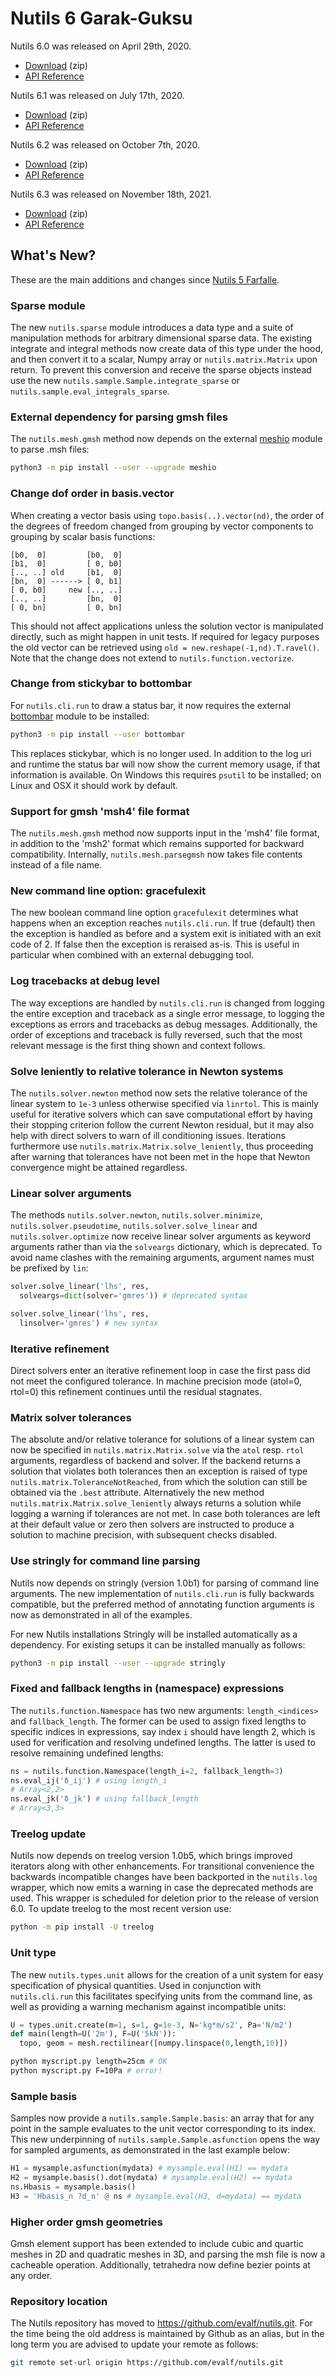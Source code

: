 # Nutils 6 Garak-Guksu

Nutils 6.0 was released on April 29th, 2020.
- [Download](https://github.com/evalf/nutils/archive/refs/tags/v6.0.zip) (zip)
- [API Reference](http://docs.nutils.org/en/v6.0/)

Nutils 6.1 was released on July 17th, 2020.
- [Download](https://github.com/evalf/nutils/archive/refs/tags/v6.1.zip) (zip)
- [API Reference](http://docs.nutils.org/en/v6.1/)

Nutils 6.2 was released on October 7th, 2020.
- [Download](https://github.com/evalf/nutils/archive/refs/tags/v6.2.zip) (zip)
- [API Reference](http://docs.nutils.org/en/v6.2/)

Nutils 6.3 was released on November 18th, 2021.
- [Download](https://github.com/evalf/nutils/archive/refs/tags/v6.3.zip) (zip)
- [API Reference](http://docs.nutils.org/en/v6.3/)

## What's New?

These are the main additions and changes since [Nutils 5
Farfalle](release-5.md).

### Sparse module

The new `nutils.sparse` module introduces a data type and a suite of
manipulation methods for arbitrary dimensional sparse data. The existing
integrate and integral methods now create data of this type under the hood, and
then convert it to a scalar, Numpy array or `nutils.matrix.Matrix` upon return.
To prevent this conversion and receive the sparse objects instead use the new
`nutils.sample.Sample.integrate_sparse` or
`nutils.sample.eval_integrals_sparse`.

### External dependency for parsing gmsh files

The `nutils.mesh.gmsh` method now depends on the external
[meshio](https://github.com/nschloe/meshio) module to parse .msh files:

```sh
python3 -m pip install --user --upgrade meshio
```

### Change dof order in basis.vector

When creating a vector basis using `topo.basis(..).vector(nd)`, the order of
the degrees of freedom changed from grouping by vector components to grouping
by scalar basis functions:

```
[b0,  0]         [b0,  0]
[b1,  0]         [ 0, b0]
[.., ..] old     [b1,  0]
[bn,  0] ------> [ 0, b1]
[ 0, b0]     new [.., ..]
[.., ..]         [bn,  0]
[ 0, bn]         [ 0, bn]
```

This should not affect applications unless the solution vector is manipulated
directly, such as might happen in unit tests. If required for legacy purposes
the old vector can be retrieved using `old = new.reshape(-1,nd).T.ravel()`.
Note that the change does not extend to `nutils.function.vectorize`.

### Change from stickybar to bottombar

For `nutils.cli.run` to draw a status bar, it now requires the external
[bottombar](https://github.com/evalf/bottombar) module to be installed:

```sh
python3 -m pip install --user bottombar
```

This replaces stickybar, which is no longer used. In addition to the log uri
and runtime the status bar will now show the current memory usage, if that
information is available. On Windows this requires `psutil` to be installed; on
Linux and OSX it should work by default.

### Support for gmsh 'msh4' file format

The `nutils.mesh.gmsh` method now supports input in the 'msh4' file format, in
addition to the 'msh2' format which remains supported for backward
compatibility. Internally, `nutils.mesh.parsegmsh` now takes file contents
instead of a file name.

### New command line option: gracefulexit

The new boolean command line option `gracefulexit` determines what happens when
an exception reaches `nutils.cli.run`. If true (default) then the exception is
handled as before and a system exit is initiated with an exit code of 2. If
false then the exception is reraised as-is. This is useful in particular when
combined with an external debugging tool.

### Log tracebacks at debug level

The way exceptions are handled by `nutils.cli.run` is changed from logging the
entire exception and traceback as a single error message, to logging the
exceptions as errors and tracebacks as debug messages. Additionally, the order
of exceptions and traceback is fully reversed, such that the most relevant
message is the first thing shown and context follows.

### Solve leniently to relative tolerance in Newton systems

The `nutils.solver.newton` method now sets the relative tolerance of the linear
system to `1e-3` unless otherwise specified via `linrtol`. This is mainly
useful for iterative solvers which can save computational effort by having
their stopping criterion follow the current Newton residual, but it may also
help with direct solvers to warn of ill conditioning issues. Iterations
furthermore use `nutils.matrix.Matrix.solve_leniently`, thus proceeding after
warning that tolerances have not been met in the hope that Newton convergence
might be attained regardless.

### Linear solver arguments

The methods `nutils.solver.newton`, `nutils.solver.minimize`,
`nutils.solver.pseudotime`, `nutils.solver.solve_linear` and
`nutils.solver.optimize` now receive linear solver arguments as keyword
arguments rather than via the `solveargs` dictionary, which is deprecated. To
avoid name clashes with the remaining arguments, argument names must be
prefixed by `lin`:

```python
solver.solve_linear('lhs', res,
  solveargs=dict(solver='gmres')) # deprecated syntax

solver.solve_linear('lhs', res,
  linsolver='gmres') # new syntax
```

### Iterative refinement

Direct solvers enter an iterative refinement loop in case the first pass did
not meet the configured tolerance. In machine precision mode (atol=0, rtol=0)
this refinement continues until the residual stagnates.

### Matrix solver tolerances

The absolute and/or relative tolerance for solutions of a linear system can now
be specified in `nutils.matrix.Matrix.solve` via the `atol` resp. `rtol`
arguments, regardless of backend and solver. If the backend returns a solution
that violates both tolerances then an exception is raised of type
`nutils.matrix.ToleranceNotReached`, from which the solution can still be
obtained via the `.best` attribute. Alternatively the new method
`nutils.matrix.Matrix.solve_leniently` always returns a solution while logging
a warning if tolerances are not met. In case both tolerances are left at their
default value or zero then solvers are instructed to produce a solution to
machine precision, with subsequent checks disabled.

### Use stringly for command line parsing

Nutils now depends on stringly (version 1.0b1) for parsing of command line
arguments. The new implementation of `nutils.cli.run` is fully backwards
compatible, but the preferred method of annotating function arguments is now as
demonstrated in all of the examples.

For new Nutils installations Stringly will be installed automatically as a
dependency. For existing setups it can be installed manually as follows:

```sh
python3 -m pip install --user --upgrade stringly
```

### Fixed and fallback lengths in (namespace) expressions

The `nutils.function.Namespace` has two new arguments: `length_<indices>` and
`fallback_length`. The former can be used to assign fixed lengths to specific
indices in expressions, say index `i` should have length 2, which is used for
verification and resolving undefined lengths. The latter is used to resolve
remaining undefined lengths:

```python
ns = nutils.function.Namespace(length_i=2, fallback_length=3)
ns.eval_ij('δ_ij') # using length_i
# Array<2,2>
ns.eval_jk('δ_jk') # using fallback_length
# Array<3,3>
```

### Treelog update

Nutils now depends on treelog version 1.0b5, which brings improved iterators
along with other enhancements. For transitional convenience the backwards
incompatible changes have been backported in the `nutils.log` wrapper, which
now emits a warning in case the deprecated methods are used. This wrapper is
scheduled for deletion prior to the release of version 6.0. To update treelog
to the most recent version use:

```sh
python -m pip install -U treelog
```

### Unit type

The new `nutils.types.unit` allows for the creation of a unit system for easy
specification of physical quantities. Used in conjunction with `nutils.cli.run`
this facilitates specifying units from the command line, as well as providing a
warning mechanism against incompatible units:

```python
U = types.unit.create(m=1, s=1, g=1e-3, N='kg*m/s2', Pa='N/m2')
def main(length=U('2m'), F=U('5kN')):
  topo, geom = mesh.rectilinear([numpy.linspace(0,length,10)])
```

```sh
python myscript.py length=25cm # OK
python myscript.py F=10Pa # error!
```

### Sample basis

Samples now provide a `nutils.sample.Sample.basis`: an array that for any point
in the sample evaluates to the unit vector corresponding to its index. This new
underpinning of `nutils.sample.Sample.asfunction` opens the way for sampled
arguments, as demonstrated in the last example below:

```python
H1 = mysample.asfunction(mydata) # mysample.eval(H1) == mydata
H2 = mysample.basis().dot(mydata) # mysample.eval(H2) == mydata
ns.Hbasis = mysample.basis()
H3 = 'Hbasis_n ?d_n' @ ns # mysample.eval(H3, d=mydata) == mydata
```

### Higher order gmsh geometries

Gmsh element support has been extended to include cubic and quartic meshes in
2D and quadratic meshes in 3D, and parsing the msh file is now a cacheable
operation. Additionally, tetrahedra now define bezier points at any order.

### Repository location

The Nutils repository has moved to <https://github.com/evalf/nutils.git>. For the
time being the old address is maintained by Github as an alias, but in the long
term you are advised to update your remote as follows:

```sh
git remote set-url origin https://github.com/evalf/nutils.git
```

